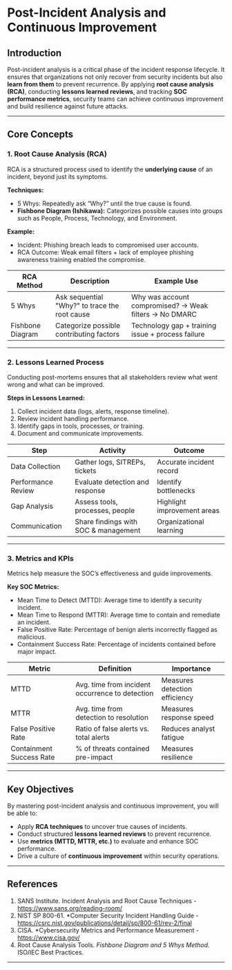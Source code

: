 # Post-Incident Analysis and Continuous Improvement  

## Introduction  
Post-incident analysis is a critical phase of the incident response lifecycle. It ensures that organizations not only recover from security incidents but also **learn from them** to prevent recurrence. By applying **root cause analysis (RCA)**, conducting **lessons learned reviews**, and tracking **SOC performance metrics**, security teams can achieve continuous improvement and build resilience against future attacks.  

---

## Core Concepts  

### 1. Root Cause Analysis (RCA)  
RCA is a structured process used to identify the **underlying cause** of an incident, beyond just its symptoms.  

**Techniques:**  
- 5 Whys: Repeatedly ask “Why?” until the true cause is found.  
- **Fishbone Diagram (Ishikawa):** Categorizes possible causes into groups such as People, Process, Technology, and Environment.  

**Example:**  
- Incident: Phishing breach leads to compromised user accounts.  
- RCA Outcome: Weak email filters + lack of employee phishing awareness training enabled the compromise.  

| RCA Method       | Description                                   | Example Use                                            |
|------------------|-----------------------------------------------|--------------------------------------------------------|
| 5 Whys           | Ask sequential "Why?" to trace the root cause | Why was account compromised? → Weak filters → No DMARC |
| Fishbone Diagram | Categorize possible contributing factors      | Technology gap + training issue + process failure      |

---

### 2. Lessons Learned Process  
Conducting post-mortems ensures that all stakeholders review what went wrong and what can be improved.  

**Steps in Lessons Learned:**  
1. Collect incident data (logs, alerts, response timeline).  
2. Review incident handling performance.  
3. Identify gaps in tools, processes, or training.  
4. Document and communicate improvements.  

| Step               | Activity                             | Outcome                     |
|--------------------|--------------------------------------|-----------------------------|
| Data Collection    | Gather logs, SITREPs, tickets        | Accurate incident record    |
| Performance Review | Evaluate detection and response      | Identify bottlenecks        |
| Gap Analysis       | Assess tools, processes, people      | Highlight improvement areas |
| Communication      | Share findings with SOC & management | Organizational learning     |

---

### 3. Metrics and KPIs  
Metrics help measure the SOC’s effectiveness and guide improvements.  

**Key SOC Metrics:**  
- Mean Time to Detect (MTTD): Average time to identify a security incident.  
- Mean Time to Respond (MTTR): Average time to contain and remediate an incident.  
- False Positive Rate: Percentage of benign alerts incorrectly flagged as malicious.  
- Containment Success Rate: Percentage of incidents contained before major impact.  

| Metric                   | Definition                                      | Importance                    |
|--------------------------|-------------------------------------------------|-------------------------------|
| MTTD                     | Avg. time from incident occurrence to detection | Measures detection efficiency |
| MTTR                     | Avg. time from detection to resolution          | Measures response speed       |
| False Positive Rate      | Ratio of false alerts vs. total alerts          | Reduces analyst fatigue       |
| Containment Success Rate | % of threats contained pre-impact               | Measures resilience           | 

---

## Key Objectives  
By mastering post-incident analysis and continuous improvement, you will be able to:  
- Apply **RCA techniques** to uncover true causes of incidents.  
- Conduct structured **lessons learned reviews** to prevent recurrence.  
- Use **metrics (MTTD, MTTR, etc.)** to evaluate and enhance SOC performance.  
- Drive a culture of **continuous improvement** within security operations.  

---

## References  
1. SANS Institute. Incident Analysis and Root Cause Techniques - https://www.sans.org/reading-room/
2. NIST SP 800-61. *Computer Security Incident Handling Guide - https://csrc.nist.gov/publications/detail/sp/800-61/rev-2/final
3. CISA. *Cybersecurity Metrics and Performance Measurement - https://www.cisa.gov/
4. Root Cause Analysis Tools. *Fishbone Diagram and 5 Whys Method.* ISO/IEC Best Practices. 

---
